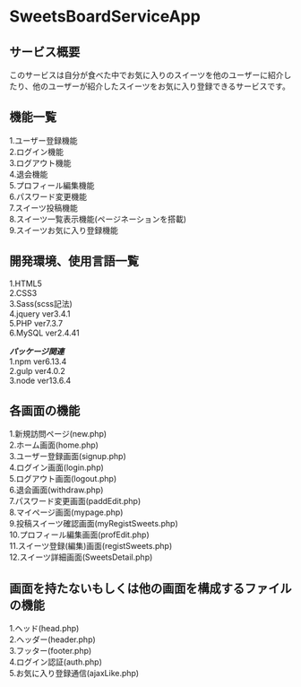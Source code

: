 # SweetsBoardServiceApp

## サービス概要
  このサービスは自分が食べた中でお気に入りのスイーツを他のユーザーに紹介したり、他のユーザーが紹介したスイーツをお気に入り登録できるサービスです。
  
## 機能一覧
 1.ユーザー登録機能<br>
 2.ログイン機能<br>
 3.ログアウト機能<br>
 4.退会機能<br>
 5.プロフィール編集機能<br>
 6.パスワード変更機能<br>
 7.スイーツ投稿機能<br>
 8.スイーツ一覧表示機能(ページネーションを搭載)<br>
 9.スイーツお気に入り登録機能<br>
  
## 開発環境、使用言語一覧
 1.HTML5<br>
 2.CSS3<br>
 3.Sass(scss記法)<br>
 4.jquery ver3.4.1<br>
 5.PHP ver7.3.7<br>
 6.MySQL ver2.4.41<br>
 
 ***パッケージ関連***<br>
 1.npm ver6.13.4<br>
 2.gulp ver4.0.2<br>
 3.node ver13.6.4<br>
 

## 各画面の機能
 1.新規訪問ページ(new.php)<br>
 2.ホーム画面(home.php)<br>
 3.ユーザー登録画面(signup.php)<br>
 4.ログイン画面(login.php)<br>
 5.ログアウト画面(logout.php)<br>
 6.退会画面(withdraw.php)<br>
 7.パスワード変更画面(paddEdit.php)<br>
 8.マイページ画面(mypage.php)<br>
 9.投稿スイーツ確認画面(myRegistSweets.php)<br>
 10.プロフィール編集画面(profEdit.php)<br>
 11.スイーツ登録(編集)画面(registSweets.php)<br>
 12.スイーツ詳細画面(SweetsDetail.php)<br>

## 画面を持たないもしくは他の画面を構成するファイルの機能
 1.ヘッド(head.php)<br>
 2.ヘッダー(header.php)<br>
 3.フッター(footer.php)<br>
 4.ログイン認証(auth.php)<br>
 5.お気に入り登録通信(ajaxLike.php)<br>
 
 
  
  
